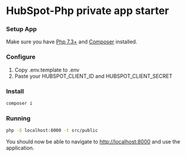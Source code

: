 # HubSpot-Php private app starter

### Setup App

Make sure you have [Php 7.3+](https://www.php.net/downloads) and [Composer](https://getcomposer.org) installed.

### Configure

1. Copy .env.template to .env
2. Paste your HUBSPOT_CLIENT_ID and HUBSPOT_CLIENT_SECRET

### Install

```bash
composer i
```

### Running

```bash
php -S localhost:8000 -t src/public
```

You should now be able to navigate to [http://localhost:8000](http://localhost:8000) and use the application.

